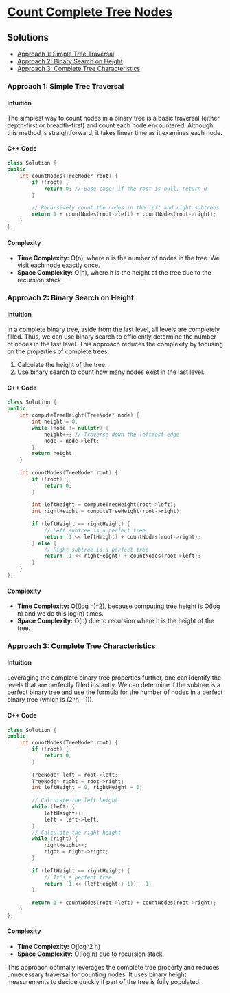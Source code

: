 # [Count Complete Tree Nodes](https://leetcode.com/problems/count-complete-tree-nodes/)

## Solutions
- [Approach 1: Simple Tree Traversal](#approach-1-simple-tree-traversal)
- [Approach 2: Binary Search on Height](#approach-2-binary-search-on-height)
- [Approach 3: Complete Tree Characteristics](#approach-3-complete-tree-characteristics)

### Approach 1: Simple Tree Traversal

#### Intuition
The simplest way to count nodes in a binary tree is a basic traversal (either depth-first or breadth-first) and count each node encountered. Although this method is straightforward, it takes linear time as it examines each node.

#### C++ Code
```cpp
class Solution {
public:
    int countNodes(TreeNode* root) {
        if (!root) {
            return 0; // Base case: if the root is null, return 0
        }
        
        // Recursively count the nodes in the left and right subtrees
        return 1 + countNodes(root->left) + countNodes(root->right);
    }
};
```

#### Complexity
- **Time Complexity:** O(n), where n is the number of nodes in the tree. We visit each node exactly once.
- **Space Complexity:** O(h), where h is the height of the tree due to the recursion stack.

### Approach 2: Binary Search on Height

#### Intuition
In a complete binary tree, aside from the last level, all levels are completely filled. Thus, we can use binary search to efficiently determine the number of nodes in the last level. This approach reduces the complexity by focusing on the properties of complete trees.

1. Calculate the height of the tree.
2. Use binary search to count how many nodes exist in the last level.

#### C++ Code
```cpp
class Solution {
public:
    int computeTreeHeight(TreeNode* node) {
        int height = 0;
        while (node != nullptr) {
            height++; // Traverse down the leftmost edge
            node = node->left;
        }
        return height;
    }
    
    int countNodes(TreeNode* root) {
        if (!root) {
            return 0;
        }
        
        int leftHeight = computeTreeHeight(root->left);
        int rightHeight = computeTreeHeight(root->right);
        
        if (leftHeight == rightHeight) {
            // Left subtree is a perfect tree
            return (1 << leftHeight) + countNodes(root->right);
        } else {
            // Right subtree is a perfect tree
            return (1 << rightHeight) + countNodes(root->left);
        }
    }
};
```

#### Complexity
- **Time Complexity:** O((log n)^2), because computing tree height is O(log n) and we do this log(n) times.
- **Space Complexity:** O(h) due to recursion where h is the height of the tree.

### Approach 3: Complete Tree Characteristics

#### Intuition
Leveraging the complete binary tree properties further, one can identify the levels that are perfectly filled instantly. We can determine if the subtree is a perfect binary tree and use the formula for the number of nodes in a perfect binary tree (which is \(2^h - 1\)).

#### C++ Code
```cpp
class Solution {
public:
    int countNodes(TreeNode* root) {
        if (!root) {
            return 0;
        }
        
        TreeNode* left = root->left;
        TreeNode* right = root->right;
        int leftHeight = 0, rightHeight = 0;
        
        // Calculate the left height
        while (left) {
            leftHeight++;
            left = left->left;
        }
        // Calculate the right height
        while (right) {
            rightHeight++;
            right = right->right;
        }
        
        if (leftHeight == rightHeight) {
            // It's a perfect tree
            return (1 << (leftHeight + 1)) - 1;
        }
        
        return 1 + countNodes(root->left) + countNodes(root->right);
    }
};
```

#### Complexity
- **Time Complexity:** O(log^2 n)
- **Space Complexity:** O(log n) due to recursion stack.

This approach optimally leverages the complete tree property and reduces unnecessary traversal for counting nodes. It uses binary height measurements to decide quickly if part of the tree is fully populated.

